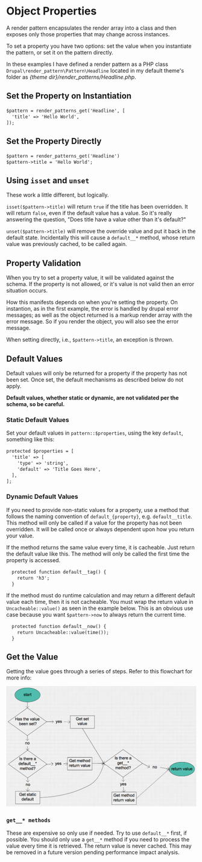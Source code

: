 # Object Properties

A render pattern encapsulates the render array into a class and then exposes only those properties that may change across instances.

To set a property you have two options: set the value when you instantiate the pattern, or set it on the pattern directly.

In these examples I have defined a render pattern as a PHP class `Drupal\render_pattern\Pattern\Headline` located in my default theme's folder as _{theme dir}/render\_patterns/Headline.php_.

## Set the Property on Instantiation

    $pattern = render_patterns_get('Headline', [
      'title' => 'Hello World',
    ]);
    
## Set the Property Directly

    $pattern = render_patterns_get('Headline')
    $pattern->title = 'Hello World';

## Using `isset` and `unset`

These work a little different, but logically.

`isset($pattern->title)` will return `true` if the title has been overridden.  It will return `false`, even if the default value has a value.  So it's really answering the question, "Does title have a value other than it's default?"

`unset($pattern->title)` will remove the override value and put it back in the default state.  Incidentally this will cause a `default__*` method, whose return value was previously cached, to be called again.

## Property Validation

When you try to set a property value, it will be validated against the schema.  If the property is not allowed, or it's value is not valid then an error situation occurs.

How this manifests depends on when you're setting the property.  On instantion, as in the first example, the error is handled by drupal error messages; as well as the object returned is a markup render array with the error message.  So if you render the object, you will also see the error message.
  
When setting directly, i.e., `$pattern->title`, an exception is thrown. 

## Default Values

Default values will only be returned for a property if the property has not been set.  Once set, the default mechanisms as described below do not apply.

**Default values, whether static or dynamic, are not validated per the schema, so be careful.**

### Static Default Values

Set your default values in `pattern::$properties`, using the key `default`, something like this:
    
    protected $properties = [
      'title' => [
        'type' => 'string',
        'default' => 'Title Goes Here',
      ],
    ];      

### Dynamic Default Values

If you need to provide non-static values for a property, use a method that follows the naming convention of `default_{property}`, e.g. `default__title`.  This method will only be called if a value for the property has not been overridden.  It will be called once or always dependent upon how you return your value.

If the method returns the same value every time, it is cacheable.  Just return the default value like this.  The method will only be called the first time the property is accessed.

      protected function default__tag() {
        return 'h3';
      }

If the method must do runtime calculation and may return a different default value each time, then it is not cacheable.  You must wrap the return value in `Uncacheable::value()` as seen in the example below.  This is an obvious use case because you want `$pattern->now` to always return the current time.

      protected function default__now() {
        return Uncacheable::value(time());
      }        

## Get the Value

Getting the value goes through a series of steps.  Refer to this flowchart for more info:

![getter](images/getter.png)

### `get__* methods`

These are expensive so only use if needed.  Try to use `default__*` first, if possible.  You should only use a `get__*` method if you need to process the value every time it is retrieved.  The return value is never cached.  This may be removed in a future version pending performance impact analysis.
